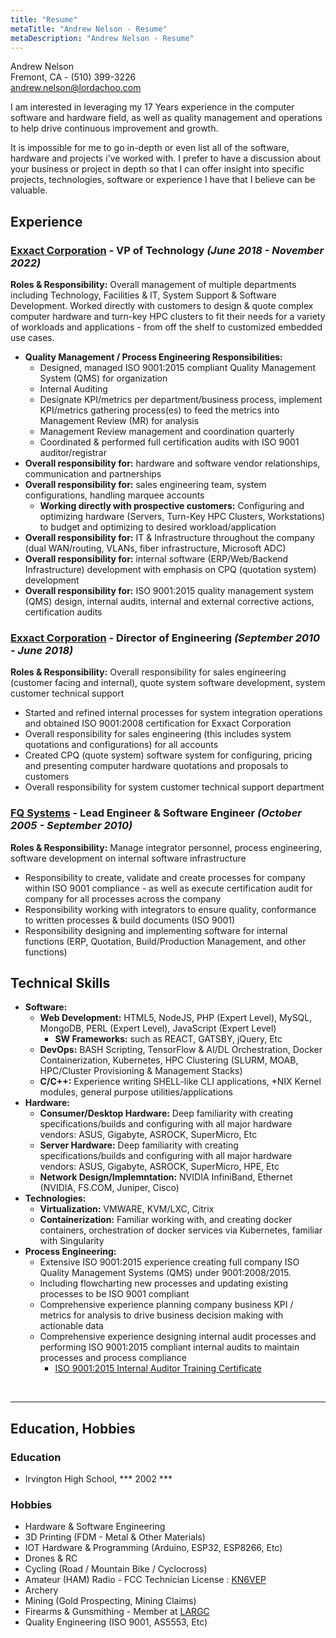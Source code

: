 ```yaml
---
title: "Resume"
metaTitle: "Andrew Nelson - Resume"
metaDescription: "Andrew Nelson - Resume"
---
```


Andrew Nelson<br />
Fremont, CA - (510) 399-3226<br />
andrew.nelson@lordachoo.com<br />

I am interested in leveraging my 17 Years experience in the computer software and hardware field, as well as quality management and operations to help drive continuous improvement and growth. 

It is impossible for me to go in-depth or even list all of the software, hardware and projects i've worked with. I prefer to have a discussion about your business or project in depth so that I can offer insight into specific projects, technologies, software or experience I have that I believe can be valuable.

## Experience

### [Exxact Corporation](https://exxactcorp.com) - VP of Technology ***(June 2018 - November 2022)***

**Roles & Responsibility:** Overall management of multiple departments including Technology, Facilities & IT, System Support & Software Development. Worked directly with customers to design & quote complex computer hardware and turn-key HPC clusters to fit their needs for a variety of workloads and applications - from off the shelf to customized embedded use cases.

- **Quality Management / Process Engineering Responsibilities:** 
  - Designed, managed ISO 9001:2015 compliant Quality Management System (QMS) for organization
  - Internal Auditing
  - Designate KPI/metrics per department/business process, implement KPI/metrics gathering process(es) to feed the metrics into Management Review (MR) for analysis
  - Management Review management and coordination quarterly
  - Coordinated & performed full certification audits with ISO 9001 auditor/registrar
- **Overall responsibility for:** hardware and software vendor relationships, communication and partnerships
- **Overall responsibility for:** sales engineering team, system configurations, handling marquee accounts
   - **Working directly with prospective customers:** Configuring and optimizing hardware (Servers, Turn-Key HPC Clusters, Workstations) to budget and optimizing to desired workload/application
- **Overall responsibility for:** IT & Infrastructure throughout the company (dual WAN/routing, VLANs, fiber infrastructure, Microsoft ADC)
- **Overall responsibility for:** internal software (ERP/Web/Backend Infrastructure) development with emphasis on CPQ (quotation system) development
- **Overall responsibility for:** ISO 9001:2015 quality management system (QMS) design, internal audits, internal and external corrective actions, certification audits

### [Exxact Corporation](https://exxactcorp.com) - Director of Engineering ***(September 2010 - June 2018)***

**Roles & Responsibility:** Overall responsibility for sales engineering (customer facing and internal), quote system software development, system customer technical support

- Started and refined internal processes for system integration operations and obtained ISO 9001:2008 certification for Exxact Corporation
- Overall responsibility for sales engineering (this includes system quotations and configurations) for all accounts
- Created CPQ (quote system) software system for configuring, pricing and presenting computer hardware quotations and proposals to customers
- Overall responsibility for system customer technical support department

### [FQ Systems](https://fqsystems.com) - Lead Engineer & Software Engineer ***(October 2005 - September 2010)***

**Roles & Responsibility:** Manage integrator personnel, process engineering, software development on internal software infrastructure

- Responsibility to create, validate and create processes for company within ISO 9001 compliance - as well as execute certification audit for company for all processes across the company
- Responsibility working with integrators to ensure quality, conformance to written processes & build documents (ISO 9001)
- Responsibility designing and implementing software for internal functions (ERP, Quotation, Build/Production Management, and other functions)

## Technical Skills

- **Software:**
   - **Web Development:** HTML5, NodeJS, PHP (Expert Level), MySQL, MongoDB, PERL (Expert Level), JavaScript (Expert Level)
      - **SW Frameworks:** such as REACT, GATSBY, jQuery, Etc
   - **DevOps:** BASH Scripting, TensorFlow & AI/DL Orchestration, Docker Containerization, Kubernetes, HPC Clustering (SLURM, MOAB, HPC/Cluster Provisioning & Management Stacks)
   - **C/C++:** Experience writing SHELL-like CLI applications, *NIX Kernel modules, general purpose utilities/applications
- **Hardware:**
   - **Consumer/Desktop Hardware:** Deep familiarity with creating specifications/builds and configuring with all major hardware vendors: ASUS, Gigabyte, ASROCK, SuperMicro, Etc
   - **Server Hardware:** Deep familiarity with creating specifications/builds and configuring with all major hardware vendors: ASUS, Gigabyte, ASROCK, SuperMicro, HPE, Etc
   - **Network Design/Implemntation:** NVIDIA InfiniBand, Ethernet (NVIDIA, FS.COM, Juniper, Cisco)
- **Technologies:** 
  - **Virtualization:** VMWARE, KVM/LXC, Citrix
  - **Containerization:** Familiar working with, and creating docker containers, orchestration of docker services via Kubernetes, familiar with Singularity
- **Process Engineering:**
  - Extensive ISO 9001:2015 experience creating full company ISO Quality Management Systems (QMS) under 9001:2008/2015. 
  - Including flowcharting new processes and updating existing processes to be ISO 9001 compliant
  - Comprehensive experience planning company business KPI / metrics for analysis to drive business decision making with actionable data
  - Comprehensive experience designing internal audit processes and performing ISO 9001:2015 compliant internal audits to maintain processes and process compliance
    - [ISO 9001:2015 Internal Auditor Training Certificate](https://firebasestorage.googleapis.com/v0/b/lordachoo-c2966.appspot.com/o/images%2FISO%209001_2015%20Internal%20Auditor%20Training.pdf?alt=media&token=0db7e81e-1839-4856-860d-364141fdcf66)

<br />

---

## Education, Hobbies

### Education

- Irvington High School, *** 2002 ***

### Hobbies

- Hardware & Software Engineering
- 3D Printing (FDM - Metal & Other Materials)
- IOT Hardware & Programming (Arduino, ESP32, ESP8266, Etc)
- Drones & RC
- Cycling (Road / Mountain Bike / Cyclocross)
- Amateur (HAM) Radio - FCC Technician License : [KN6VEP](https://kn6vep.com)
- Archery
- Mining (Gold Prospecting, Mining Claims)
- Firearms & Gunsmithing - Member at [LARGC](http://www.losaltosrodandgunclub.com/)
- Quality Engineering (ISO 9001, AS5553, Etc)